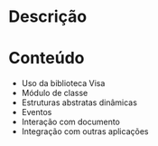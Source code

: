# Descrição

# Conteúdo
- Uso da biblioteca Visa
- Módulo de classe
- Estruturas abstratas dinâmicas
- Eventos
- Interação com documento
- Integração com outras aplicações
